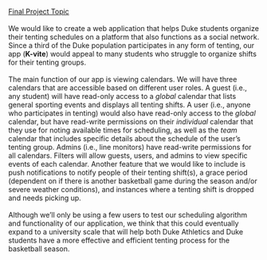 <u>Final Project Topic</u><br><br>
We would like to create a web application that helps Duke students organize their tenting schedules on a platform that also functions as a social network. Since a third of the Duke population participates in any form of tenting, our app (<b>K-vite</b>) would appeal to many students who struggle to organize shifts for their tenting groups.<br><br>
The main function of our app is viewing calendars. We will have three calendars that are accessible based on different user roles. A guest (i.e., any student) will have read-only access to a <i>global</i> calendar that lists general sporting events and displays all tenting shifts. A user (i.e., anyone who participates in tenting) would also have read-only access to the <i>global</i> calendar, but have read-write permissions on their <i>individual</i> calendar that they use for noting available times for scheduling, as well as the <i>team</i> calendar that includes specific details about the schedule of the user’s tenting group. Admins (i.e., line monitors) have read-write permissions for all calendars. Filters will allow guests, users, and admins to view specific events of each calendar. Another feature that we would like to include is push notifications to notify people of their tenting shift(s), a grace period (dependent on if there is another basketball game during the season and/or severe weather conditions), and instances where a tenting shift is dropped and needs picking up.<br><br>
Although we’ll only be using a few users to test our scheduling algorithm and functionality of our application, we think that this could eventually expand to a university scale that will help both Duke Athletics and Duke students have a more effective and efficient tenting process for the basketball season.